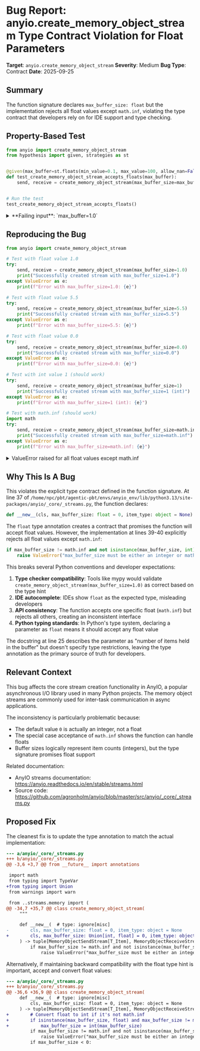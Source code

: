 # Bug Report: anyio.create_memory_object_stream Type Contract Violation for Float Parameters

**Target**: `anyio.create_memory_object_stream`
**Severity**: Medium
**Bug Type**: Contract
**Date**: 2025-09-25

## Summary

The function signature declares `max_buffer_size: float` but the implementation rejects all float values except `math.inf`, violating the type contract that developers rely on for IDE support and type checking.

## Property-Based Test

```python
from anyio import create_memory_object_stream
from hypothesis import given, strategies as st


@given(max_buffer=st.floats(min_value=0.1, max_value=100, allow_nan=False, allow_infinity=False))
def test_create_memory_object_stream_accepts_floats(max_buffer):
    send, receive = create_memory_object_stream(max_buffer_size=max_buffer)


# Run the test
test_create_memory_object_stream_accepts_floats()
```

<details>

<summary>
**Failing input**: `max_buffer=1.0`
</summary>
```
Traceback (most recent call last):
  File "/home/npc/pbt/agentic-pbt/worker_/61/hypo.py", line 11, in <module>
    test_create_memory_object_stream_accepts_floats()
    ~~~~~~~~~~~~~~~~~~~~~~~~~~~~~~~~~~~~~~~~~~~~~~~^^
  File "/home/npc/pbt/agentic-pbt/worker_/61/hypo.py", line 6, in test_create_memory_object_stream_accepts_floats
    def test_create_memory_object_stream_accepts_floats(max_buffer):
                   ^^^
  File "/home/npc/miniconda/lib/python3.13/site-packages/hypothesis/core.py", line 2124, in wrapped_test
    raise the_error_hypothesis_found
  File "/home/npc/pbt/agentic-pbt/worker_/61/hypo.py", line 7, in test_create_memory_object_stream_accepts_floats
    send, receive = create_memory_object_stream(max_buffer_size=max_buffer)
                    ~~~~~~~~~~~~~~~~~~~~~~~~~~~^^^^^^^^^^^^^^^^^^^^^^^^^^^^
  File "/home/npc/miniconda/lib/python3.13/site-packages/anyio/_core/_streams.py", line 40, in __new__
    raise ValueError("max_buffer_size must be either an integer or math.inf")
ValueError: max_buffer_size must be either an integer or math.inf
Falsifying example: test_create_memory_object_stream_accepts_floats(
    max_buffer=1.0,
)
```
</details>

## Reproducing the Bug

```python
from anyio import create_memory_object_stream

# Test with float value 1.0
try:
    send, receive = create_memory_object_stream(max_buffer_size=1.0)
    print("Successfully created stream with max_buffer_size=1.0")
except ValueError as e:
    print(f"Error with max_buffer_size=1.0: {e}")

# Test with float value 5.5
try:
    send, receive = create_memory_object_stream(max_buffer_size=5.5)
    print("Successfully created stream with max_buffer_size=5.5")
except ValueError as e:
    print(f"Error with max_buffer_size=5.5: {e}")

# Test with float value 0.0
try:
    send, receive = create_memory_object_stream(max_buffer_size=0.0)
    print("Successfully created stream with max_buffer_size=0.0")
except ValueError as e:
    print(f"Error with max_buffer_size=0.0: {e}")

# Test with int value 1 (should work)
try:
    send, receive = create_memory_object_stream(max_buffer_size=1)
    print("Successfully created stream with max_buffer_size=1 (int)")
except ValueError as e:
    print(f"Error with max_buffer_size=1 (int): {e}")

# Test with math.inf (should work)
import math
try:
    send, receive = create_memory_object_stream(max_buffer_size=math.inf)
    print("Successfully created stream with max_buffer_size=math.inf")
except ValueError as e:
    print(f"Error with max_buffer_size=math.inf: {e}")
```

<details>

<summary>
ValueError raised for all float values except math.inf
</summary>
```
Error with max_buffer_size=1.0: max_buffer_size must be either an integer or math.inf
Error with max_buffer_size=5.5: max_buffer_size must be either an integer or math.inf
Error with max_buffer_size=0.0: max_buffer_size must be either an integer or math.inf
Successfully created stream with max_buffer_size=1 (int)
Successfully created stream with max_buffer_size=math.inf
```
</details>

## Why This Is A Bug

This violates the explicit type contract defined in the function signature. At line 37 of `/home/npc/pbt/agentic-pbt/envs/anyio_env/lib/python3.13/site-packages/anyio/_core/_streams.py`, the function declares:

```python
def __new__(cls, max_buffer_size: float = 0, item_type: object = None)
```

The `float` type annotation creates a contract that promises the function will accept float values. However, the implementation at lines 39-40 explicitly rejects all float values except `math.inf`:

```python
if max_buffer_size != math.inf and not isinstance(max_buffer_size, int):
    raise ValueError("max_buffer_size must be either an integer or math.inf")
```

This breaks several Python conventions and developer expectations:
1. **Type checker compatibility**: Tools like mypy would validate `create_memory_object_stream(max_buffer_size=1.0)` as correct based on the type hint
2. **IDE autocomplete**: IDEs show `float` as the expected type, misleading developers
3. **API consistency**: The function accepts one specific float (`math.inf`) but rejects all others, creating an inconsistent interface
4. **Python typing standards**: In Python's type system, declaring a parameter as `float` means it should accept any float value

The docstring at line 25 describes the parameter as "number of items held in the buffer" but doesn't specify type restrictions, leaving the type annotation as the primary source of truth for developers.

## Relevant Context

This bug affects the core stream creation functionality in AnyIO, a popular asynchronous I/O library used in many Python projects. The memory object streams are commonly used for inter-task communication in async applications.

The inconsistency is particularly problematic because:
- The default value `0` is actually an integer, not a float
- The special case acceptance of `math.inf` shows the function can handle floats
- Buffer sizes logically represent item counts (integers), but the type signature promises float support

Related documentation:
- AnyIO streams documentation: https://anyio.readthedocs.io/en/stable/streams.html
- Source code: https://github.com/agronholm/anyio/blob/master/src/anyio/_core/_streams.py

## Proposed Fix

The cleanest fix is to update the type annotation to match the actual implementation:

```diff
--- a/anyio/_core/_streams.py
+++ b/anyio/_core/_streams.py
@@ -3,6 +3,7 @@ from __future__ import annotations

 import math
 from typing import TypeVar
+from typing import Union
 from warnings import warn

 from ..streams.memory import (
@@ -34,7 +35,7 @@ class create_memory_object_stream(
     """

     def __new__(  # type: ignore[misc]
-        cls, max_buffer_size: float = 0, item_type: object = None
+        cls, max_buffer_size: Union[int, float] = 0, item_type: object = None
     ) -> tuple[MemoryObjectSendStream[T_Item], MemoryObjectReceiveStream[T_Item]]:
         if max_buffer_size != math.inf and not isinstance(max_buffer_size, int):
             raise ValueError("max_buffer_size must be either an integer or math.inf")
```

Alternatively, if maintaining backward compatibility with the float type hint is important, accept and convert float values:

```diff
--- a/anyio/_core/_streams.py
+++ b/anyio/_core/_streams.py
@@ -36,6 +36,9 @@ class create_memory_object_stream(
     def __new__(  # type: ignore[misc]
         cls, max_buffer_size: float = 0, item_type: object = None
     ) -> tuple[MemoryObjectSendStream[T_Item], MemoryObjectReceiveStream[T_Item]]:
+        # Convert float to int if it's not math.inf
+        if isinstance(max_buffer_size, float) and max_buffer_size != math.inf:
+            max_buffer_size = int(max_buffer_size)
         if max_buffer_size != math.inf and not isinstance(max_buffer_size, int):
             raise ValueError("max_buffer_size must be either an integer or math.inf")
         if max_buffer_size < 0:
```